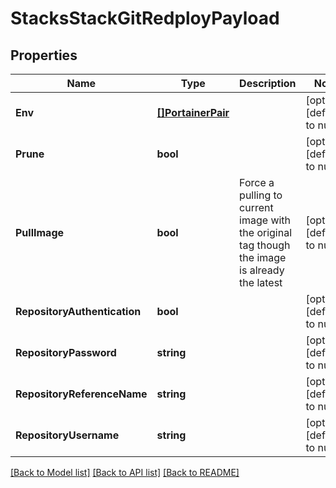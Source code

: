 # StacksStackGitRedployPayload

## Properties
Name | Type | Description | Notes
------------ | ------------- | ------------- | -------------
**Env** | [**[]PortainerPair**](portainer.Pair.md) |  | [optional] [default to null]
**Prune** | **bool** |  | [optional] [default to null]
**PullImage** | **bool** | Force a pulling to current image with the original tag though the image is already the latest | [optional] [default to null]
**RepositoryAuthentication** | **bool** |  | [optional] [default to null]
**RepositoryPassword** | **string** |  | [optional] [default to null]
**RepositoryReferenceName** | **string** |  | [optional] [default to null]
**RepositoryUsername** | **string** |  | [optional] [default to null]

[[Back to Model list]](../README.md#documentation-for-models) [[Back to API list]](../README.md#documentation-for-api-endpoints) [[Back to README]](../README.md)


